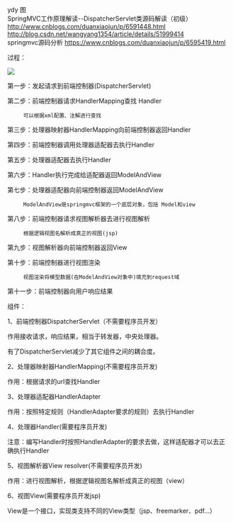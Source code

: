 ydy 图  
SpringMVC工作原理解读--DispatcherServlet类源码解读（初级）  
http://www.cnblogs.com/duanxiaojun/p/6591448.html  
http://blog.csdn.net/wangyang1354/article/details/51999414  
springmvc源码分析
https://www.cnblogs.com/duanxiaojun/p/6595419.html

过程：   

![](https://raw.githubusercontent.com/glowwormX/note/master/imgs/springMVC.png)   

第一步：发起请求到前端控制器(DispatcherServlet)         

第二步：前端控制器请求HandlerMapping查找 Handler   

         可以根据xml配置、注解进行查找   

第三步：处理器映射器HandlerMapping向前端控制器返回Handler   

第四步：前端控制器调用处理器适配器去执行Handler   

第五步：处理器适配器去执行Handler   

第六步：Handler执行完成给适配器返回ModelAndView   

第七步：处理器适配器向前端控制器返回ModelAndView   

         ModelAndView是springmvc框架的一个底层对象，包括 Model和view   

第八步：前端控制器请求视图解析器去进行视图解析   

         根据逻辑视图名解析成真正的视图(jsp)   

第九步：视图解析器向前端控制器返回View   

第十步：前端控制器进行视图渲染   

         视图渲染将模型数据(在ModelAndView对象中)填充到request域   

第十一步：前端控制器向用户响应结果   



组件：   

1、前端控制器DispatcherServlet（不需要程序员开发）   

作用接收请求，响应结果，相当于转发器，中央处理器。   

有了DispatcherServlet减少了其它组件之间的耦合度。   

    

2、处理器映射器HandlerMapping(不需要程序员开发)   

作用：根据请求的url查找Handler   

3、处理器适配器HandlerAdapter   

作用：按照特定规则（HandlerAdapter要求的规则）去执行Handler   


4、处理器Handler(需要程序员开发)   

注意：编写Handler时按照HandlerAdapter的要求去做，这样适配器才可以去正确执行Handler   

    

5、视图解析器View resolver(不需要程序员开发)   

作用：进行视图解析，根据逻辑视图名解析成真正的视图（view）   

    

6、视图View(需要程序员开发jsp)   

View是一个接口，实现类支持不同的View类型（jsp、freemarker、pdf...）   
   
